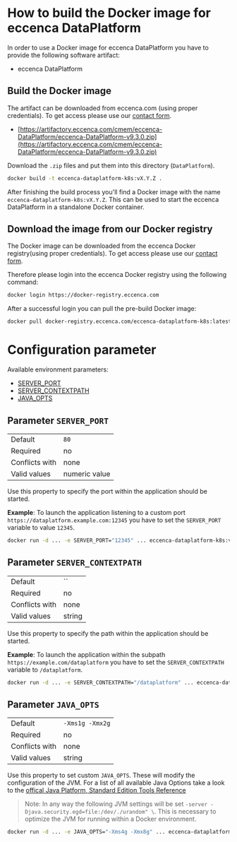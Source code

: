 # How to build the Docker image for eccenca DataPlatform

In order to use a Docker image for eccenca DataPlatform you have to provide the following software artifact:

- eccenca DataPlatform

## Build the Docker image

The artifact can be downloaded from eccenca.com (using proper credentials).
To get access please use our [contact form](https://www.eccenca.com/en/company-contact.html).

- [https://artifactory.eccenca.com/cmem/eccenca-DataPlatform/eccenca-DataPlatform-v9.3.0.zip](https://artifactory.eccenca.com/cmem/eccenca-DataPlatform/eccenca-DataPlatform-v9.3.0.zip)

Download the `.zip` files and put them into this directory (`DataPlatform`).

```bash
docker build -t eccenca-dataplatform-k8s:vX.Y.Z .
```

After finishing the build process you'll find a Docker image with the name `eccenca-dataplatform-k8s:vX.Y.Z`.
This can be used to start the eccenca DataPlatform in a standalone Docker container.

## Download the image from our Docker registry

The Docker image can be downloaded from the eccenca Docker registry(using proper credentials).
To get access please use our [contact form](https://www.eccenca.com/en/company-contact.html).

Therefore please login into the eccenca Docker registry using the following command:

```bash
docker login https://docker-registry.eccenca.com
```

After a successful login you can pull the pre-build Docker image:

```bash
docker pull docker-registry.eccenca.com/eccenca-dataplatform-k8s:latest
```

# Configuration parameter

Available environment parameters:

* [SERVER_PORT](#parameter-server_port)
* [SERVER_CONTEXTPATH](#parameter-server_contextpath)
* [JAVA_OPTS](#parameter-java_opts)

## **Parameter** `SERVER_PORT`

|                 |                                |
|-----------------|--------------------------------|
| Default         | `80`                           |
| Required        | no                             |
| Conflicts with  | none                           |
| Valid values    | numeric value                  |

Use this property to specify the port within the application should be started.

__Example__:
To launch the application listening to a custom port `https://dataplatform.example.com:12345` you have to set the `SERVER_PORT` variable to value `12345`.

```bash
docker run -d ... -e SERVER_PORT="12345" ... eccenca-dataplatform-k8s:vX.Y.Z
```

## **Parameter** `SERVER_CONTEXTPATH`

|                 |                                |
|-----------------|--------------------------------|
| Default         | ``                             |
| Required        | no                             |
| Conflicts with  | none                           |
| Valid values    | string                         |

Use this property to specify the path within the application should be started.

__Example__:
To launch the application within the subpath `https://example.com/dataplatform` you have to set the `SERVER_CONTEXTPATH` variable to `/dataplatform`.

```bash
docker run -d ... -e SERVER_CONTEXTPATH="/dataplatform" ... eccenca-dataplatform-k8s:vX.Y.Z
```

## **Parameter** `JAVA_OPTS`

|                 |                                |
|-----------------|--------------------------------|
| Default         | `-Xms1g -Xmx2g`              |
| Required        | no                             |
| Conflicts with  | none                           |
| Valid values    | string                         |

Use this property to set custom `JAVA_OPTS`.
These will modify the configuration of the JVM.
For a list of all available Java Options take a look to the [offical Java Platform, Standard Edition Tools Reference](https://docs.oracle.com/javase/8/docs/technotes/tools/windows/java.html)

>Note: In any way the following JVM settings will be set `-server -Djava.security.egd=file:/dev/./urandom" \`.
This is necessary to optimize the JVM for running within a Docker environment.

```bash
docker run -d ... -e JAVA_OPTS="-Xms4g -Xmx8g" ... eccenca-dataplatform-k8s:vX.Y.Z
```
